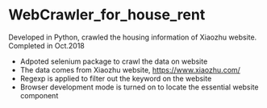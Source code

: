 # WebCrawler_for_house_rent
Developed in Python, crawled the housing information of Xiaozhu website. \
Completed in Oct.2018

- Adpoted selenium package to crawl the data on website
- The data comes from Xiaozhu website, https://www.xiaozhu.com/
- Regexp is applied to filter out the keyword on the website
- Browser development mode is turned on to locate the essential website component
